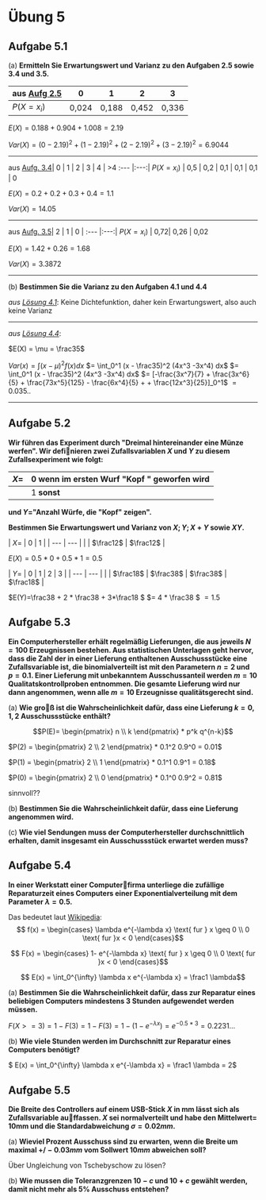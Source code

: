 # Übung 5
## Aufgabe 5.1
 (a) **Ermitteln  Sie  Erwartungswert  und  Varianz  zu  den  Aufgaben  2.5 sowie 3.4 und 3.5.**


 | aus  [Aufg 2.5](https://github.com/OttosBinaryKnights/Mathe3/blob/master/blatt02.pdf)    |   $0$ |  $1$  |  $2$  |  $3$  |
 | ------------ | :---: | :---: | :---: | :---: |
 | $P(X = x_i)$ | 0,024 | 0,188 | 0,452 | 0,336 |

 $E(X) = 0.188 + 0.904 + 1.008 = 2.19$

 $Var(X) = (0-2.19)^2 +(1-2.19)^2 +(2-2.19)^2 +(3-2.19)^2 = 6.9044$

 ---

 aus  [Aufg. 3.4](https://github.com/OttosBinaryKnights/Mathe3/blob/master/blatt03.pdf)|  0  |  1  |   2  |  3  |  4  |  >4
  :---          |:---:|
 $P(X=x_i)$      | 0,5 | 0,2 | 0,1  | 0,1 | 0,1 | 0

 $E(X) = 0.2 + 0.2 + 0.3 + 0.4 = 1.1$

 $Var(X) = 14.05$

---
 aus  [Aufg. 3.5](https://github.com/OttosBinaryKnights/Mathe3/blob/master/blatt03.pdf)|  2  |  1  |   0  |
  :---                 |:---:|
 $P(X=x_i)$            | 0,72| 0,26 | 0,02

 $E(X) = 1.42 + 0.26 = 1.68$

 $Var(X) = 3.3872$

---
 (b) **Bestimmen Sie die Varianz zu den Aufgaben 4.1 und 4.4**

*aus [Lösung 4.1](https://github.com/OttosBinaryKnights/Mathe3/blob/master/blatt04.pdf)*:
Keine Dichtefunktion, daher kein Erwartungswert, also auch keine Varianz

---
*aus [Lösung 4.4](https://github.com/OttosBinaryKnights/Mathe3/blob/master/blatt04.pdf)*:

$E(X) = \mu = \frac35$

$Var(x) = \int (x - \mu)^2 f(x) dx$
$= \int_0^1 (x - \frac35)^2 (4x^3 -3x^4) dx$
$= \int_0^1 (x - \frac35)^2 (4x^3 -3x^4) dx$
$= [-\frac{3x^7}{7} + \frac{3x^6}{5} + \frac{73x^5}{125}  - \frac{6x^4}{5} + + \frac{12x^3}{25}]_0^1$
$= 0.035..$

---
## Aufgabe 5.2
**Wir  führen  das  Experiment  durch  "Dreimal  hintereinander eine Münze werfen". Wir definieren zwei Zufallsvariablen $X$ und $Y$ zu diesem Zufallsexperiment wie folgt:**

| $X=$ | $0$ wenn im ersten Wurf "Kopf " geworfen wird|
| --- | --- |
|  | $1$ **sonst** |

**und $Y=$"Anzahl Würfe, die "Kopf" zeigen".**

**Bestimmen Sie Erwartungswert und Varianz von $X;Y;X+Y$ sowie $XY$.**

| $X=$ | $0$ | $1$ |
| --- | --- |
|  | $\frac12$ | $\frac12$ |

$E(X)=0.5 * 0 + 0.5 * 1 = 0.5$

| $Y=$ | $0$ | $1$ | $2$ | $3$ |
| --- | --- |
|  | $\frac18$ | $\frac38$ | $\frac38$ | $\frac18$ |

$E(Y)=\frac38 + 2 * \frac38 + 3*\frac18 $
$= 4 * \frac38 $
$=1.5$

## Aufgabe 5.3
**Ein  Computerhersteller  erhält  regelmäßig  Lieferungen,  die aus  jeweils $N= 100$ Erzeugnissen  bestehen.  Aus  statistischen  Unterlagen geht hervor, dass die Zahl der in einer Lieferung enthaltenen Ausschussstücke eine  Zufallsvariable  ist,  die  binomialverteilt  ist  mit  den  Parametern $n= 2$ und $p= 0.1$.  Einer  Lieferung  mit  unbekanntem  Ausschussanteil  werden $m= 10$ Qualitatskontrollproben  entnommen.  Die  gesamte  Lieferung  wird nur dann angenommen, wenn alle $m= 10$ Erzeugnisse qualitätsgerecht sind.**

(a)  **Wie  groß  ist  die  Wahrscheinlichkeit  dafür,  dass  eine  Lieferung $k=0,1,2$ Ausschussstücke enthält?**


$$P(E)= \begin{pmatrix} n \\ k  \end{pmatrix} * p^k q^{n-k}$$

$P(2) = \begin{pmatrix} 2 \\ 2  \end{pmatrix} * 0.1^2 0.9^0 = 0.01$

$P(1) = \begin{pmatrix} 2 \\ 1  \end{pmatrix} * 0.1^1 0.9^1 = 0.18$

$P(0) = \begin{pmatrix} 2 \\ 0  \end{pmatrix} * 0.1^0 0.9^2 = 0.81$

sinnvoll??

(b)  **Bestimmen Sie die Wahrscheinlichkeit dafür, dass eine Lieferung angenommen wird.**

(c)  **Wie viel Sendungen muss der Computerhersteller durchschnittlich erhalten, damit insgesamt ein Ausschussstück erwartet werden muss?**

## Aufgabe 5.4
**In einer Werkstatt einer Computerfirma unterliege die zufällige Reparaturzeit  eines  Computers  einer  Exponentialverteilung  mit  dem  Parameter $\lambda= 0.5$.**

Das bedeutet laut [Wikipedia](https://de.wikipedia.org/wiki/Exponentialverteilung#Definition):
$$ f(x) = \begin{cases}
\lambda e^{-\lambda x} \text{ fur } x \geq 0 \\
0 \text{ fur }x < 0
\end{cases}$$

$$ F(x) = \begin{cases}
1- e^{-\lambda x} \text{ fur } x \geq 0 \\
0 \text{ fur }x < 0
\end{cases}$$

$$ E(x) = \int_0^{\infty} \lambda x e^{-\lambda x} =
 \frac1 \lambda$$

(a)  **Bestimmen  Sie  die  Wahrscheinlichkeit  dafür,  dass  zur  Reparatur  eines  beliebigen  Computers  mindestens  3  Stunden  aufgewendet  werden müssen.**

$F(X>=3) = 1- F(3) = 1- F(3)
=1 - (1- e^{-\lambda x}) = e^{-0.5*3} = 0.2231...$

(b) **Wie viele Stunden werden im Durchschnitt zur Reparatur eines Computers benötigt?**

$ E(x) = \int_0^{\infty} \lambda x e^{-\lambda x} =
 \frac1 \lambda = 2$
## Aufgabe 5.5
**Die  Breite  des  Controllers  auf  einem  USB-Stick *X* in  mm lässt  sich  als  Zufallsvariable  auffassen. $X$ sei  normalverteilt  und  habe  den Mittelwert= 10mm und die Standardabweichung $\sigma = 0.02mm$.**

(a) **Wieviel Prozent Ausschuss sind zu erwarten, wenn die Breite um maximal $+/-0.03mm$ vom Sollwert $10mm$ abweichen soll?**

Über Ungleichung von Tschebyschow zu lösen?

(b) **Wie  mussen  die  Toleranzgrenzen $10-c$ und $10 +c$ gewählt  werden, damit nicht mehr als 5% Ausschuss entstehen?**
